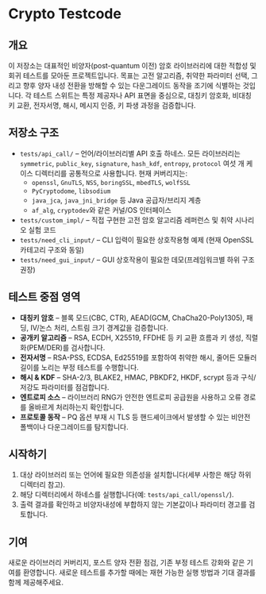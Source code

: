 # Crypto Testcode

## 개요
이 저장소는 대표적인 비양자(post-quantum 이전) 암호 라이브러리에 대한 적합성 및 회귀 테스트를 모아둔 프로젝트입니다. 목표는 고전 알고리즘, 취약한 파라미터 선택, 그리고 향후 양자 내성 전환을 방해할 수 있는 다운그레이드 동작을 조기에 식별하는 것입니다. 각 테스트 스위트는 특정 제공자나 API 표면을 중심으로, 대칭키 암호화, 비대칭 키 교환, 전자서명, 해시, 메시지 인증, 키 파생 과정을 검증합니다.

## 저장소 구조
- `tests/api_call/` – 언어/라이브러리별 API 호출 하네스. 모든 라이브러리는 `symmetric`, `public_key`, `signature`, `hash_kdf`, `entropy`, `protocol` 여섯 개 케이스 디렉터리를 공통적으로 사용합니다. 현재 커버리지는:
  - `openssl`, `GnuTLS`, `NSS`, `boringSSL`, `mbedTLS`, `wolfSSL`
  - `PyCryptodome`, `libsodium`
  - `java_jca`, `java_jni_bridge` 등 Java 공급자/브리지 계층
  - `af_alg`, `cryptodev`와 같은 커널/OS 인터페이스
- `tests/custom_impl/` – 직접 구현한 고전 암호 알고리즘 레퍼런스 및 취약 시나리오 실험 코드
- `tests/need_cli_input/` – CLI 입력이 필요한 상호작용형 예제 (현재 OpenSSL 카테고리 구조와 동일)
- `tests/need_gui_input/` – GUI 상호작용이 필요한 데모(프레임워크별 하위 구조 권장)

## 테스트 중점 영역
- **대칭키 암호** – 블록 모드(CBC, CTR), AEAD(GCM, ChaCha20-Poly1305), 패딩, IV/논스 처리, 스트림 크기 경계값을 검증합니다.
- **공개키 알고리즘** – RSA, ECDH, X25519, FFDHE 등 키 교환 흐름과 키 생성, 직렬화(PEM/DER)를 검사합니다.
- **전자서명** – RSA-PSS, ECDSA, Ed25519를 포함하여 취약한 해시, 줄어든 모듈러 길이를 노리는 부정 테스트를 수행합니다.
- **해시 & KDF** – SHA-2/3, BLAKE2, HMAC, PBKDF2, HKDF, scrypt 등과 구식/저강도 파라미터를 점검합니다.
- **엔트로피 소스** – 라이브러리 RNG가 안전한 엔트로피 공급원을 사용하고 오류 경로를 올바르게 처리하는지 확인합니다.
- **프로토콜 동작** – PQ 옵션 부재 시 TLS 등 핸드셰이크에서 발생할 수 있는 비안전 폴백이나 다운그레이드를 탐지합니다.

## 시작하기
1. 대상 라이브러리 또는 언어에 필요한 의존성을 설치합니다(세부 사항은 해당 하위 디렉터리 참고).
2. 해당 디렉터리에서 하네스를 실행합니다(예: `tests/api_call/openssl/`).
3. 출력 결과를 확인하고 비양자내성에 부합하지 않는 기본값이나 파라미터 경고를 검토합니다.

## 기여
새로운 라이브러리 커버리지, 포스트 양자 전환 점검, 기존 부정 테스트 강화와 같은 기여를 환영합니다. 새로운 테스트를 추가할 때에는 재현 가능한 실행 방법과 기대 결과를 함께 제공해주세요.
